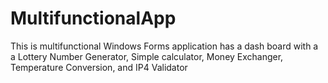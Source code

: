 # MultifunctionalApp
This is multifunctional Windows Forms application has a dash board with a a Lottery Number Generator, Simple calculator, Money Exchanger, Temperature Conversion, and IP4 Validator
